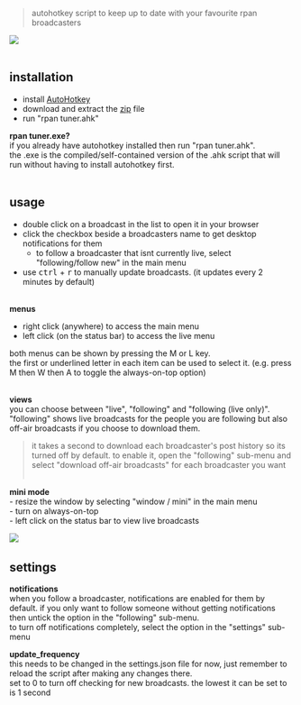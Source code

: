 > autohotkey script to keep up to date with your favourite rpan broadcasters   

<a href="url"><img src="https://i.imgur.com/2B9Fw5g.png"></a><br></br>  

## installation  
- install [AutoHotkey](https://www.autohotkey.com)  
- download and extract the [zip](https://github.com/davebrny/rpan-tuner/archive/master.zip) file  
- run "rpan tuner.ahk"  

**rpan tuner.exe?**   
if you already have autohotkey installed then run "rpan tuner.ahk".  
the .exe is the compiled/self-contained version of the .ahk script that will run without having to install autohotkey first.   
&nbsp;


## usage  

- double click on a broadcast in the list to open it in your browser  
- click the checkbox beside a broadcasters name to get desktop notifications for them  
    + to follow a broadcaster that isnt currently live, select "following/follow new" in the main menu 
- use  <kbd>ctrl</kbd> + <kbd>r</kbd> to manually update broadcasts. (it updates every 2 minutes by default)  
&nbsp;


**menus**  
- right click (anywhere) to access the main menu  
- left click (on the status bar) to access the live menu  

both menus can be shown by pressing the M or L key.  
the first or underlined letter in each item can be used to select it. (e.g. press M then W then A to toggle the always-on-top option)  
&nbsp;


**views**  
you can choose between "live", "following" and "following (live only)". 
"following" shows live broadcasts for the people you are following but also off-air broadcasts if you choose to download them.  

> it takes a second to download each broadcaster's post history so its turned off by default. to enable it, open the "following" sub-menu and select "download off-air broadcasts" for each broadcaster you want  
&nbsp;


**mini mode**  
\- resize the window by selecting "window / mini" in the main menu  
\- turn on always-on-top  
\- left click on the status bar to view live broadcasts  

<a href="url"><img src="https://i.imgur.com/LOtyYYr.png"></a>
&nbsp;


## settings  

**notifications**  
when you follow a broadcaster, notifications are enabled for them by default. if you only want to follow someone without getting notifications then untick the option in the "following" sub-menu.  
to turn off notifications completely, select the option in the "settings" sub-menu  


**update_frequency**  
this needs to be changed in the settings.json file for now, just remember to reload the script after making any changes there.   
set to 0 to turn off checking for new broadcasts. the lowest it can be set to is 1 second  